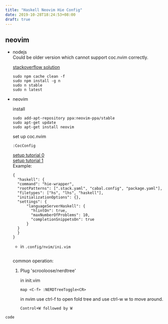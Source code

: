 ```yaml
---
title: "Haskell Neovim Hie Config"
date: 2019-10-28T18:24:53+08:00
draft: true
---
```


## neovim 
- nodejs   
  Could be older version which cannot support coc.nvim correctly.

  [stackoverflow solution](https://askubuntu.com/questions/426750/how-can-i-update-my-nodejs-to-the-latest-version)
  ``` 
  sudo npm cache clean -f
  sudo npm install -g n
  sudo n stable
  sudo n latest
  ```

- neovim
  
  install 
  ```
  sudo add-apt-repository ppa:neovim-ppa/stable
  sudo apt-get update
  sudo apt-get install neovim
  ```

  set up coc.nvim
  ```
  :CocConfig
  ```
  [setup tutorial 0](http://marco-lopes.com/articles/Vim-and-Haskell-in-2019/)   
  [setup tutorial 1](https://chrispenner.ca/posts/hie-core)  
  Example:
  ```
  {
	"haskell": {
  	"command": "hie-wrapper",
  	"rootPatterns": [".stack.yaml", "cabal.config", "package.yaml"],
  	"filetypes": ["hs", "lhs", "haskell"],
  	"initializationOptions": {},
  	"settings": {
    	"languageServerHaskell": {
    	  "hlintOn": true,
    	  "maxNumberOfProblems": 10,
    	  "completionSnippetsOn": true
    	}
  	}
	}
  }
  ```
    - in `.config/nvim/ini.vim`
  ```
  
  ```

  common operation:  
  1. Plug 'scrooloose/nerdtree'  

      in init.vim
      ```
      map <C-f> :NERDTreeToggle<CR>
      ```
      in nvim use ctrl-f to open fold tree and use ctrl-w w to move around.
      ```
      Control+W followed by W
      ```

```
code
```